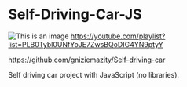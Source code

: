 # Self-Driving-Car-JS
![This is an image](https://i.ytimg.com/vi/NkI9ia2cLhc/hqdefault.jpg?sqp=-oaymwEXCNACELwBSFryq4qpAwkIARUAAIhCGAE=&rs=AOn4CLBrOObMjQpRG1nx9cv7Is0YXg2Zsw)
https://youtube.com/playlist?list=PLB0Tybl0UNfYoJE7ZwsBQoDIG4YN9ptyY

https://github.com/gniziemazity/Self-driving-car

Self driving car project with JavaScript (no libraries).
